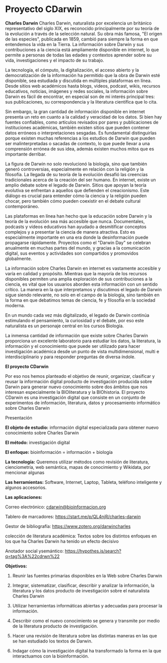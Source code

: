 # Proyecto CDarwin

**Charles Darwin**
Charles Darwin, naturalista por excelencia un británico representativo del siglo XIX, es reconocido principalmente por su teoría de la evolución a través de la selección natural. Su obra más famosa, "El origen de las especies", publicada en 1859, cambió para siempre la forma en que entendemos la vida en la Tierra. La información sobre Darwin y sus contribuciones a la ciencia está ampliamente disponible en internet, lo que permite a personas de todas las edades y contextos aprender sobre su vida, investigaciones y el impacto de su trabajo.

La tecnología, el cómputo, la digitalización, el acceso abierto y la democratización de la información ha permitido que la obra de Darwin esté disponible, sea estudiada y discutida en múltiples plataformas en línea. Desde sitios web académicos hasta blogs, videos, podcast, wikis, recursos educativos, noticias, imágenes y redes sociales, la información sobre Darwin es fácil de encontrar, en especial son de mi interés principal tres: sus publicaciones, su correspondencia y la literatura científica que lo cita.

Sin embargo, la gran cantidad de información disponible en internet presenta un reto en cuanto a la calidad y veracidad de los datos. Si bien hay fuentes confiables, como artículos revisados por pares y publicaciones de instituciones académicas, también existen sitios que pueden contener datos erróneos o interpretaciones sesgadas. Es fundamental distinguirlas porque existen muchas referencias a los estudios de Darwin que pueden ser malinterpretadas o sacadas de contexto, lo que puede llevar a una comprensión errónea de sus idea, además existen muchos mitos que es importante derribar.

La figura de Darwin no solo revolucionó la biología, sino que también generó controversias, especialmente en relación con la religión y la filosofía. La llegada de su teoría de la evolución desafió las creencias tradicionales acerca de la creación del ser humano. En internet, existe un amplio debate sobre el legado de Darwin. Sitios que apoyan la teoría evolutiva se enfrentan a aquellos que defienden el creacionismo. Este diálogo es crucial para entender cómo la ciencia y la religión pueden chocar, pero también cómo pueden coexistir en el debate cultural contemporáneo.

Las plataformas en línea han hecho que la educación sobre Darwin y la teoría de la evolución sea más accesible que nunca. Documentales, podcasts y vídeos educativos han ayudado a desmitificar conceptos complejos y a presentar la ciencia de manera atractiva. Esto es especialmente importante en una era donde la desinformación puede propagarse rápidamente. Proyectos como el "Darwin Day" se celebran anualmente en muchas partes del mundo, y gracias a la comunicación digital, sus eventos y actividades son compartidos y promovidos globalmente.

La información sobre Charles Darwin en internet es vastamente accesible y varía en calidad y propósito. Mientras que la mayoría de los recursos disponibles permiten una amplia exploración de sus contribuciones a la ciencia, es vital que los usuarios aborden esta información con un sentido crítico. La manera en la que interpretamos y discutimos el legado de Darwin sigue siendo relevante, no solo en el campo de la biología, sino también en la forma en que debatimos temas de ciencia, fe y filosofía en la sociedad moderna. 

En un mundo cada vez más digitalizado, el legado de Darwin continúa estimulando el pensamiento, la curiosidad y el debate, por eso este naturalista es un personaje central en los cursos Biología.

La inmensa cantidad de información que existe sobre Charles Darwin proporciona un excelente laboratorio para estudiar los datos, la literatura, la información y el conocimiento que puede ser utilizado para hacer investigación académica desde un punto de vista multidimensional, multi e interdisciplinario y para responder preguntas de diversa índole.

**El proyecto CDarwin**

Por eso nos hemos planteado el objetivo de reunir, organizar, clasificar y reusar la información digital producto de investigación producida sobre Darwin para generar nuevo conocimiento sobre dos ámbitos que nos interesan especialmente la BIOliteratura y la BIOhistoria.
El proyecto CDarwin es una investigación digital que consiste en un conjunto de experimentos de información, literatura, datos y procesamiento informático sobre Charles Darwin

Presentación []()

**El objeto de estudio:** información digital especializada para obtener nuevo conocimiento sobre Charles Darwin

**El método:** investigación digital

**El enfoque:** bioinformación = información + biología

**La tecnología:** Queremos utilizar métodos como revisión de literatura, cienciometría, web semántica, mapas de conocimiento y Wikidata, por mencionar algunas

**Las herramientas:** Software, Internet, Laptop, Tableta, teléfono inteligente y algunos accesorios.

**Las aplicaciones:**

Correo electrónico:	cdarwin@bioinformacion.org

Tablero de marcadores: https://start.me/p/QL4njR/charles-darwin

Gestor de bibliografía: https://www.zotero.org/darwincharles

colección de literatura académica: Textos sobre los distintos enfoques en los que ha Charles Darwin ha tenido un efecto decisivo

Anotador social ysemántico: https://hypothes.is/search?q=tag%3A%22cdrwn%22

**Objetivos:**
1. Reunir las fuentes primarias disponibles en
la Web sobre Charles Darwin

2. Integrar, sistematizar, clasificar, describir y analizar la información, la literatura y los datos producto de investigación sobre el naturalista Charles Darwin

3. Utilizar herramientas informáticas abiertas y adecuadas para procesar la información.

4. Describir como el nuevo conocimiento se genera y transmite por medio de la literatura producto de investigación.

5. Hacer una revisión de literatura sobre las distintas maneras en las que se han estudiado los textos de Darwin.

6. Indagar cómo la investigación digital ha transformado la forma en la que interactuamos con la bioinformación.
